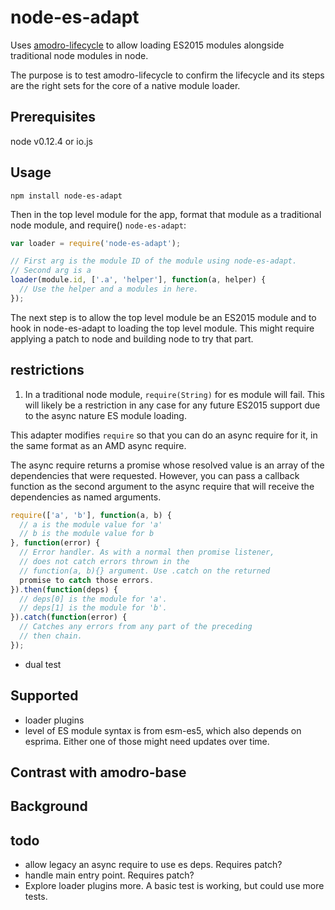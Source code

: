 
# node-es-adapt

Uses [amodro-lifecycle](https://github.com/amodrojs/amodro-lifecycle) to allow loading ES2015 modules alongside traditional node modules in node.

The purpose is to test amodro-lifecycle to confirm the lifecycle and its steps are the right sets for the core of a native module loader.

## Prerequisites

node v0.12.4 or io.js

## Usage

    npm install node-es-adapt

Then in the top level module for the app, format that module as a traditional node module, and require() `node-es-adapt`:

```javascript
var loader = require('node-es-adapt');

// First arg is the module ID of the module using node-es-adapt.
// Second arg is a
loader(module.id, ['.a', 'helper'], function(a, helper) {
  // Use the helper and a modules in here.
});
```

The next step is to allow the top level module be an ES2015 module and to hook in node-es-adapt to loading the top level module. This might require applying a patch to node and building node to try that part.

## restrictions

1) In a traditional node module, `require(String)` for es module will fail. This will likely be a restriction in any case for any future ES2015 support due to the async nature ES module loading.

This adapter modifies `require` so that you can do an async require for it, in the same format as an AMD async require.

The async require returns a promise whose resolved value is an array of the dependencies that were requested. However, you can pass a callback function as the second argument to the async require that will receive the dependencies as named arguments.

```javascript
require(['a', 'b'], function(a, b) {
  // a is the module value for 'a'
  // b is the module value for b
}, function(error) {
  // Error handler. As with a normal then promise listener,
  // does not catch errors thrown in the
  // function(a, b){} argument. Use .catch on the returned
  promise to catch those errors.
}).then(function(deps) {
  // deps[0] is the module for 'a'.
  // deps[1] is the module for 'b'.
}).catch(function(error) {
  // Catches any errors from any part of the preceding
  // then chain.
});
```

* dual test

## Supported

* loader plugins
* level of ES module syntax is from esm-es5, which also depends on esprima.
Either one of those might need updates over time.

## Contrast with amodro-base


## Background




## todo

* allow legacy an async require to use es deps. Requires patch?
* handle main entry point. Requires patch?
* Explore loader plugins more. A basic test is working, but could use more tests.
